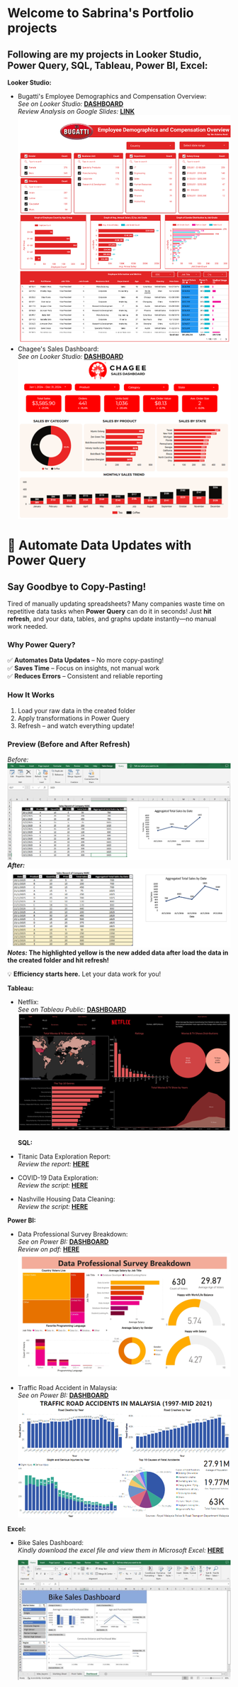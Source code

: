 # Welcome to Sabrina's Portfolio projects
## Following are my projects in Looker Studio, Power Query, SQL, Tableau, Power BI, Excel:

**Looker Studio:**
* Bugatti's Employee Demographics and Compensation Overview: <br /> 
  _See on Looker Studio:_ **[DASHBOARD](https://lookerstudio.google.com/u/0/reporting/47e05db3-a867-444e-9ac2-013d52f7292c/page/fzj7D)**<br />
  _Review Analysis on Google Slides:_ **[LINK](https://docs.google.com/presentation/d/1_Q49sbgTNkv6Ui88kJA9didQsOn7pmNvPTMMwfhHv2A/edit#slide=id.p)**<br />
  ![Bugatti Dashboard](https://github.com/sabrinarosli/DataAnalystPortfolioProjects/blob/main/Nur_Sabrina_Bugatti-pdf-image.png)<br />
* Chagee's Sales Dashboard: <br /> 
  _See on Looker Studio:_ **[DASHBOARD](https://lookerstudio.google.com/reporting/a978a7f4-56c5-4819-96f1-b697ff09718a)**<br />
  ![Chagee's Dashboard](https://github.com/sabrinarosli/DataAnalystPortfolioProjects/blob/main/Chagee's%20Sales%20Dashboard%202.PNG)<br />
    
  
# 🚀 Automate Data Updates with Power Query

## Say Goodbye to Copy-Pasting!  
Tired of manually updating spreadsheets? Many companies waste time on repetitive data tasks when **Power Query** can do it in seconds! Just **hit refresh**, and your data, tables, and graphs update instantly—no manual work needed.  

### Why Power Query?  
✅ **Automates Data Updates** – No more copy-pasting!  
✅ **Saves Time** – Focus on insights, not manual work  
✅ **Reduces Errors** – Consistent and reliable reporting  

### How It Works  
1. Load your raw data in the created folder
2. Apply transformations in Power Query  
3. Refresh – and watch everything update!

### Preview (Before and After Refresh)
_Before:_ ![Before](https://github.com/sabrinarosli/DataAnalystPortfolioProjects/blob/main/After%202.PNG)**<br />
_After:_ ![After](https://github.com/sabrinarosli/DataAnalystPortfolioProjects/blob/main/Final%202.PNG) 
_Notes:_ The highlighted yellow is the new added data after load the data in the created folder and hit refresh!**<br /> 

💡 **Efficiency starts here.** Let your data work for you!  
  
**Tableau:**
* Netflix: <br /> 
  _See on Tableau Public:_ **[DASHBOARD](https://public.tableau.com/app/profile/nur.sabrina.rosli/viz/NetflixPractice_16739026221050/Netflix#1)**<br />
  ![Netflix Dashboard](https://github.com/sabrinarosli/DataAnalystPortfolioProjects/blob/main/Netflix%20Dashboard.png)

  **SQL:**
* Titanic Data Exploration Report: <br /> 
  _Review the report:_ **[HERE](https://github.com/sabrinarosli/DataAnalystPortfolioProjects/blob/main/Nur%20Sabrina_SQL%20Titanic%20Report.pdf)**<br />
* COVID-19 Data Exploration: <br /> 
  _Review the script:_ **[HERE](https://github.com/sabrinarosli/DataAnalystPortfolioProjects/blob/main/Covid-19%20Data%20Exploration.sql)**<br />
* Nashville Housing Data Cleaning: <br /> 
  _Review the script:_ **[HERE](https://github.com/sabrinarosli/DataAnalystPortfolioProjects/blob/main/SQL%20Data%20Cleaning.sql)**<br />
  
**Power BI:**
* Data Professional Survey Breakdown: <br /> 
  _See on Power BI:_ **[DASHBOARD](https://github.com/sabrinarosli/DataAnalystPortfolioProjects/blob/main/Power%20BI_Data%20Professional%20Survey%20Breakdown.pbix)**<br />
   _Review on pdf:_ **[HERE](https://github.com/sabrinarosli/DataAnalystPortfolioProjects/blob/main/Power%20BI_Data%20Professional%20Survey%20Breakdown.pdf)**<br />
  ![Data Professional Survey Breakdown Dashboard](https://github.com/sabrinarosli/DataAnalystPortfolioProjects/blob/main/Power%20BI_Data%20Professional%20Survey%20Breakdown_page-0001.jpg)
  
 * Traffic Road Accident in Malaysia: <br /> 
 _See on Power BI:_ **[DASHBOARD](https://github.com/sabrinarosli/DataAnalystPortfolioProjects/blob/main/Traffic%20Road%20Accidents%20in%20Malaysia.pbix)**<br />
  ![Traffic Road Accident in Malaysia Dashboard](https://github.com/sabrinarosli/DataAnalystPortfolioProjects/blob/main/TRAFFIC%20ACCIDENTS%20MALAYSIA%20VIZ%2002.PNG)
  
**Excel:**
* Bike Sales Dashboard: <br /> 
  _Kindly download the excel file and view them in Microsoft Excel:_ **[HERE](https://github.com/sabrinarosli/DataAnalystPortfolioProjects/blob/main/Bike%20Sales%20Excel%20Portfolio.xlsx)**<br />
  
  ![Bike Sales Dashboard](https://github.com/sabrinarosli/DataAnalystPortfolioProjects/blob/main/Bike%20Sales%20Dashboard.jpeg) <br />
